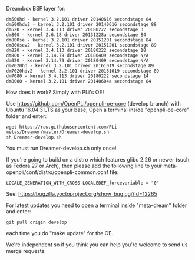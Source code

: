 Dreambox BSP layer for:
```
dm500hd - kernel 3.2.101 driver 20140616 secondstage 84
dm500hdv2 - kernel 3.2.101 driver 20140616 secondstage 89
dm520 - kernel 3.4.113 driver 20180222 secondstage 3
dm800 - kernel 2.6.18 driver 20131228a secondstage 84
dm800se - kernel 3.2.101 driver 20151201 secondstage 84
dm800sev2 - kernel 3.2.101 driver 20151201 secondstage 89
dm820 - kernel 3.4.113 driver 20180222 secondstage 18
dm900 - kernel 3.14.79 driver 20180409 secondstage N/A
dm920 - kernel 3.14.79 driver 20180409 secondstage N/A
dm7020hd - kernel 3.2.101 driver 20161019 secondstage 89
dm7020hdv2 - kernel 3.2.101 driver 20161019 secondstage 89
dm7080 - kernel 3.4.113 driver 20180222 secondstage 14
dm8000 - kernel 3.2.101 driver 20140604a secondstage 84
```
How does it work? Simply with PLi's OE!

Use https://github.com/OpenPLi/openpli-oe-core (develop branch) with Ubuntu 16.04.3 LTS as your base, Open a terminal inside "openpli-oe-core" folder and enter:
```
wget https://raw.githubusercontent.com/PLi-metas/Dreamer/master/Dreamer-develop.sh
sh Dreamer-develop.sh
```
You must run Dreamer-develop.sh only once!

If you're going to build on a distro which features glibc 2.26 or newer (such as Fedora 27 or Arch),
then please add the following line to your meta-openpli/conf/distro/openpli-common.conf file:
```
LOCALE_GENERATION_WITH_CROSS-LOCALEDEF_forcevariable = "0"
```
See: https://bugzilla.yoctoproject.org/show_bug.cgi?id=12265

For latest updates you need to open a terminal inside "meta-dream" folder and enter:
```
git pull origin develop
```
each time you do "make update" for the OE.

We're independent so if you think you can help you're welcome to send us merge requests.
